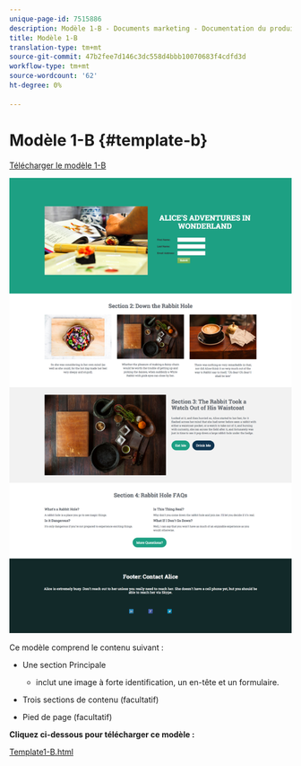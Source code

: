 ```yaml
---
unique-page-id: 7515886
description: Modèle 1-B - Documents marketing - Documentation du produit
title: Modèle 1-B
translation-type: tm+mt
source-git-commit: 47b2fee7d146c3dc558d4bbb10070683f4cdfd3d
workflow-type: tm+mt
source-wordcount: '62'
ht-degree: 0%

---
```



# Modèle 1-B {#template-b}

[Télécharger le modèle 1-B](http://docs.marketo.com/download/attachments/7515886/template1-b.html?version=1&amp;modificationdate=1432796605000&amp;api=v2)

![](assets/image2015-5-28-13-3a6-3a5.png)

Ce modèle comprend le contenu suivant :

* Une section Principale

   * inclut une image à forte identification, un en-tête et un formulaire.

* Trois sections de contenu (facultatif)
* Pied de page (facultatif)

**Cliquez ci-dessous pour télécharger ce modèle :**

[Template1-B.html](http://docs.marketo.com/download/attachments/7515886/template1-b.html?version=1&amp;modificationdate=1432796605000&amp;api=v2)
